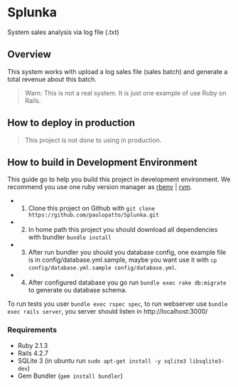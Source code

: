 # Splunka

System sales analysis via log file (.txt)


## Overview

This system works with upload a log sales file (sales batch) and generate a total revenue  about this batch.

> Warn: This is not a real system. It is just one example of use Ruby on Rails.

## How to deploy in production

> This project is not done to using in production.

## How to build in Development Environment

This guide go to help you build this project in development environment.
We recommend you use one ruby version manager as [rbenv](http://rbenv.org/) | [rvm](https://rvm.io/).

- 1. Clone this project on Github with `git clone https://github.com/paulopatto/Splunka.git`
- 2. In home path this project you should download all dependencies with bundler `bundle install`
- 3. After run bundler you should you database config, one example file is in config/database.yml.sample, maybe you want use it with `cp config/database.yml.sample config/database.yml`.
- 4. After configured database you go run `bundle exec rake db:migrate` to generate ou database schema.

To run tests you user `bundle exec rspec spec`, to run webserver use `bundle exec rails server`,
you server should listen in http://localhost:3000/

### Requirements

- Ruby 2.1.3
- Rails 4.2.7
- SQLite 3 (in ubuntu run `sudo apt-get install -y sqlite3 libsqlite3-dev`)
- Gem Bundler (`gem install bundler`)


